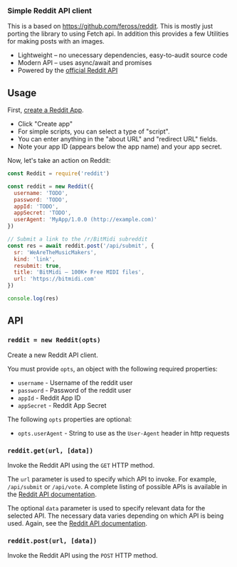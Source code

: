 ### Simple Reddit API client

This is a based on https://github.com/feross/reddit. This is mostly just porting the library to using Fetch api. In addition this provides a few Utilities for making posts with an images.

- Lightweight – no unecessary dependencies, easy-to-audit source code
- Modern API – uses async/await and promises
- Powered by the [official Reddit API](https://www.reddit.com/dev/api/)

## Usage

First, [create a Reddit App](https://www.reddit.com/prefs/apps).

- Click "Create app"
- For simple scripts, you can select a type of "script".
- You can enter anything in the "about URL" and "redirect URL" fields.
- Note your app ID (appears below the app name) and your app secret.

Now, let's take an action on Reddit:

```js
const Reddit = require('reddit')

const reddit = new Reddit({
  username: 'TODO',
  password: 'TODO',
  appId: 'TODO',
  appSecret: 'TODO',
  userAgent: 'MyApp/1.0.0 (http://example.com)'
})

// Submit a link to the /r/BitMidi subreddit
const res = await reddit.post('/api/submit', {
  sr: 'WeAreTheMusicMakers',
  kind: 'link',
  resubmit: true,
  title: 'BitMidi – 100K+ Free MIDI files',
  url: 'https://bitmidi.com'
})

console.log(res)
```

## API

### `reddit = new Reddit(opts)`

Create a new Reddit API client.

You must provide `opts`, an object with the following required properties:

- `username` - Username of the reddit user
- `password` - Password of the reddit user
- `appId` - Reddit App ID
- `appSecret` - Reddit App Secret

The following `opts` properties are optional:

- `opts.userAgent` - String to use as the `User-Agent` header in http requests

### `reddit.get(url, [data])`

Invoke the Reddit API using the `GET` HTTP method.

The `url` parameter is used to specify which API to invoke. For example, `/api/submit` or `/api/vote`. A complete listing of possible APIs is available in the [Reddit API documentation](https://www.reddit.com/dev/api/).

The optional `data` parameter is used to specify relevant data for the selected API. The necessary data varies depending on which API is being used. Again, see the [Reddit API documentation](https://www.reddit.com/dev/api/).

### `reddit.post(url, [data])`

Invoke the Reddit API using the `POST` HTTP method.
